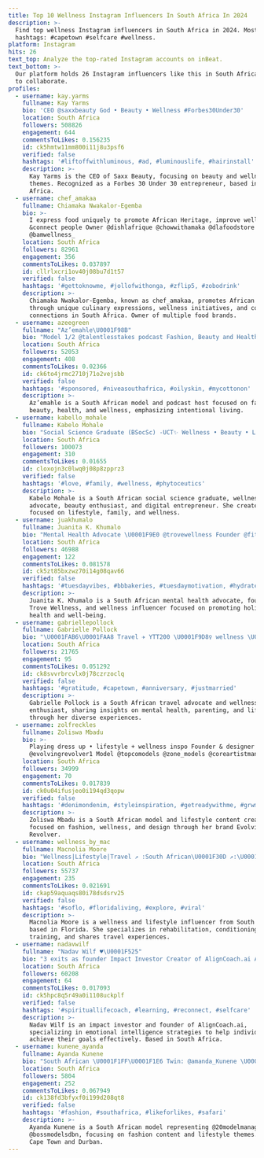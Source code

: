 ```yaml
---
title: Top 10 Wellness Instagram Influencers In South Africa In 2024
description: >-
  Find top wellness Instagram influencers in South Africa in 2024. Most popular
  hashtags: #capetown #selfcare #wellness.
platform: Instagram
hits: 26
text_top: Analyze the top-rated Instagram accounts on inBeat.
text_bottom: >-
  Our platform holds 26 Instagram influencers like this in South Africa for you
  to collaborate.
profiles:
  - username: kay.yarms
    fullname: Kay Yarms
    bio: 'CEO @saxxbeauty God • Beauty • Wellness #Forbes30Under30'
    location: South Africa
    followers: 508826
    engagement: 644
    commentsToLikes: 0.156235
    id: ck5hmtw11mm800i11j8u3psf6
    verified: false
    hashtags: '#liftoffwithluminous, #ad, #luminouslife, #hairinstall'
    description: >-
      Kay Yarms is the CEO of Saxx Beauty, focusing on beauty and wellness
      themes. Recognized as a Forbes 30 Under 30 entrepreneur, based in South
      Africa.
  - username: chef_amakaa
    fullname: Chiamaka Nwakalor-Egemba
    bio: >-
      I express food uniquely to promote African Heritage, improve wellness
      &connect people Owner @dishlafrique @chowwithamaka @dlafoodstore
      @bamwellness_
    location: South Africa
    followers: 82961
    engagement: 356
    commentsToLikes: 0.037897
    id: cllrlxcri1ov40j08bu7d1t57
    verified: false
    hashtags: '#gettoknowme, #jollofwithonga, #zflip5, #zobodrink'
    description: >-
      Chiamaka Nwakalor-Egemba, known as chef_amakaa, promotes African heritage
      through unique culinary expressions, wellness initiatives, and community
      connections in South Africa. Owner of multiple food brands.
  - username: azeegreen
    fullname: "Az’emahle\U0001F98B"
    bio: "Model 1/2 @talentlesstakes podcast Fashion, Beauty and Health& Wellness. Living Intentionally L&A\U0001F90D"
    location: South Africa
    followers: 52053
    engagement: 408
    commentsToLikes: 0.02366
    id: ck6to4jrmc2710j71o2vejsbb
    verified: false
    hashtags: '#sponsored, #niveasouthafrica, #oilyskin, #mycottonon'
    description: >-
      Az’emahle is a South African model and podcast host focused on fashion,
      beauty, health, and wellness, emphasizing intentional living.
  - username: kabello_mohale
    fullname: Kabelo Mohale
    bio: "Social Science Graduate (BSocSc) -UCT✨ Wellness • Beauty • Lifestyle Social & Digital Entrepreneur | Speaker | Content Creator | Youtuber Wife & Mom\U0001F9E1"
    location: South Africa
    followers: 100073
    engagement: 310
    commentsToLikes: 0.01655
    id: cloxojn3c0lwq0j08p8zpprz3
    verified: false
    hashtags: '#love, #family, #wellness, #phytoceutics'
    description: >-
      Kabelo Mohale is a South African social science graduate, wellness
      advocate, beauty enthusiast, and digital entrepreneur. She creates content
      focused on lifestyle, family, and wellness.
  - username: juakhumalo
    fullname: Juanita K. Khumalo
    bio: "Mental Health Advocate \U0001F9E0 @trovewellness Founder @fitlifemagsa Cover Girl @brandsouthafrica Ambassador @cosmopolitansa Best Wellness Influencer"
    location: South Africa
    followers: 46988
    engagement: 122
    commentsToLikes: 0.081578
    id: ck5zt85bxzwz70i14g08qav66
    verified: false
    hashtags: '#tuesdayvibes, #bbbakeries, #tuesdaymotivation, #hydrate'
    description: >-
      Juanita K. Khumalo is a South African mental health advocate, founder of
      Trove Wellness, and wellness influencer focused on promoting holistic
      health and well-being.
  - username: gabriellepollock
    fullname: Gabrielle Pollock
    bio: "\U0001FAB6\U0001FAA8 Travel ✈️ YTT200 \U0001F9D8‍♀️ wellness \U0001F33F psych \U0001F4DA mamma \U0001F338 ⁣@wilhelminamodels @bossmodelsa @pma_models @blowmodels @saharalune"
    location: South Africa
    followers: 21765
    engagement: 95
    commentsToLikes: 0.051292
    id: ck8svvrbrcvlx0j78czrzoclq
    verified: false
    hashtags: '#gratitude, #capetown, #anniversary, #justmarried'
    description: >-
      Gabrielle Pollock is a South African travel advocate and wellness
      enthusiast, sharing insights on mental health, parenting, and lifestyle
      through her diverse experiences.
  - username: zolfreckles
    fullname: Zoliswa Mbadu
    bio: >-
      Playing dress up • lifestyle + wellness inspo Founder & designer
      @evolvingrevolver1 Model @topcomodels @zone_models @coreartistmanagement
    location: South Africa
    followers: 34999
    engagement: 70
    commentsToLikes: 0.017839
    id: ck0u04ifusjeo0i194qd3qopw
    verified: false
    hashtags: '#denimondenim, #styleinspiration, #getreadywithme, #grwm'
    description: >-
      Zoliswa Mbadu is a South African model and lifestyle content creator,
      focused on fashion, wellness, and design through her brand Evolving
      Revolver.
  - username: wellness_by_mac
    fullname: Macnolia Moore
    bio: "Wellness|Lifestyle|Travel ↗ :South African\U0001F30D ↗:\U0001F4CDFL\U0001F1FA\U0001F1F8/JHB\U0001F1FF\U0001F1E6 ↗: Rehab & conditioning Trainer\U0001F469\U0001F3FB‍\U0001F527 ↗ :BS Exercise Science\U0001F3CB\U0001F3FB‍♀️ ⏳MED-X Pro ‘2022\U0001F469\U0001F3FB‍\U0001F527"
    location: South Africa
    followers: 55737
    engagement: 235
    commentsToLikes: 0.021691
    id: ckap59aquaqs80i78dsdsrv25
    verified: false
    hashtags: '#soflo, #floridaliving, #explore, #viral'
    description: >-
      Macnolia Moore is a wellness and lifestyle influencer from South Africa,
      based in Florida. She specializes in rehabilitation, conditioning
      training, and shares travel experiences.
  - username: nadavwilf
    fullname: "Nadav Wilf ♥️\U0001F525"
    bio: "3 exits as founder Impact Investor Creator of AlignCoach.ai Achieve your goals faster with emotional intelligence ♥️\U0001F9E0 Book an free Align Session:"
    location: South Africa
    followers: 60208
    engagement: 64
    commentsToLikes: 0.017093
    id: ck5hpc8q5r49a0i1108uckplf
    verified: false
    hashtags: '#spirituallifecoach, #learning, #reconnect, #selfcare'
    description: >-
      Nadav Wilf is an impact investor and founder of AlignCoach.ai,
      specializing in emotional intelligence strategies to help individuals
      achieve their goals effectively. Based in South Africa.
  - username: kunene_ayanda
    fullname: Ayanda Kunene
    bio: "South African \U0001F1FF\U0001F1E6 Twin: @amanda_Kunene \U0001F4CD CPT: @20modelmanagement \U0001F4CD DBN: @bossmodelsdbn"
    location: South Africa
    followers: 5804
    engagement: 252
    commentsToLikes: 0.067949
    id: ck138fd3bfyxf0i199d208qt8
    verified: false
    hashtags: '#fashion, #southafrica, #likeforlikes, #safari'
    description: >-
      Ayanda Kunene is a South African model representing @20modelmanagement and
      @bossmodelsdbn, focusing on fashion content and lifestyle themes. Based in
      Cape Town and Durban.
---
```


